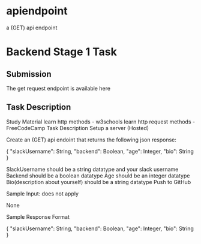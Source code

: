 # apiendpoint
a (GET) api endpoint

# Backend Stage 1 Task



## Submission

The get request endpoint is available here




## Task Description 

Study Material learn http methods - w3schools learn http request methods - FreeCodeCamp Task Description Setup a server (Hosted)

Create an (GET) api endoint that returns the following json response:

{ "slackUsername": String, "backend": Boolean, "age": Integer, "bio": String }

SlackUsername should be a string datatype and your slack username Backend should be a boolean datatype Age should be an integer datatype Bio(description about yourself) should be a string datatype Push to GitHub

Sample Input: does not apply

None

Sample Response Format

{ "slackUsername": String, "backend": Boolean, "age": Integer, "bio": String }
